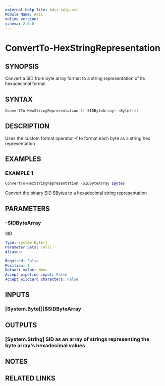 ```yaml
---
external help file: Adsi-help.xml
Module Name: Adsi
online version:
schema: 2.0.0
---
```


# ConvertTo-HexStringRepresentation

## SYNOPSIS
Convert a SID from byte array format to a string representation of its hexadecimal format

## SYNTAX

```powershell
ConvertTo-HexStringRepresentation [[-SIDByteArray] <Byte[]>]
```

## DESCRIPTION
Uses the custom format operator -f to format each byte as a string hex representation

## EXAMPLES

### EXAMPLE 1
```powershell
ConvertTo-HexStringRepresentation -SIDByteArray $Bytes
```

Convert the binary SID $Bytes to a hexadecimal string representation

## PARAMETERS

### -SIDByteArray
SID

```yaml
Type: System.Byte[]
Parameter Sets: (All)
Aliases:

Required: False
Position: 1
Default value: None
Accept pipeline input: False
Accept wildcard characters: False
```

## INPUTS

### [System.Byte[]]$SIDByteArray
## OUTPUTS

### [System.String] SID as an array of strings representing the byte array's hexadecimal values
## NOTES

## RELATED LINKS


